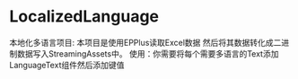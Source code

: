 # LocalizedLanguage
本地化多语言项目:
本项目是使用EPPlus读取Excel数据
然后将其数据转化成二进制数据写入StreamingAssets中。
使用：你需要将每个需要多语言的Text添加LanguageText组件然后添加键值
